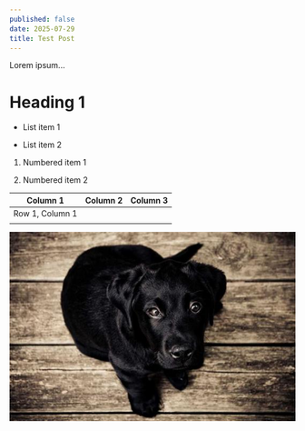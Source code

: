 ```yaml
---
published: false
date: 2025-07-29
title: Test Post
---
```

Lorem ipsum...

# Heading 1

*   List item 1
    
*   List item 2
    

1.  Numbered item 1
    
2.  Numbered item 2
    

| Column 1 | Column 2 | Column 3 |
| --- | --- | --- |
| Row 1, Column 1 |     |     |
|     |     |     |

![](/media/237-536x354.jpg)